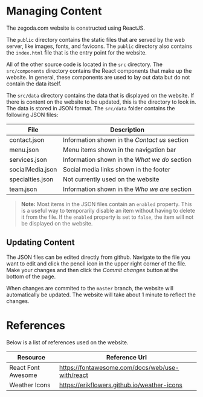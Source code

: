 
# Managing Content

The zegoda.com website is constructed using ReactJS.  

The `public` directory contains the static files that are served by the web server, like images, fonts, and favicons.  The `public` directory also contains the `index.html` file that is the entry point for the website.

All of the other source code is located in the `src` directory.  The `src/components` directory contains the React components that make up the website.  In general, these components are used to lay out data but do not contain the data itself.

The `src/data` directory contains the data that is displayed on the website.  If there is content on the website to be updated, this is the directory to look in.  The data is stored in JSON format.  The `src/data` folder contains the following JSON files:

File | Description
--- | ---
contact.json | Information shown in the *Contact us* section
menu.json | Menu items shown in the navigation bar
services.json | Information shown in the *What we do* section
socialMedia.json | Social media links shown in the footer
specialties.json | Not currently used on the website
team.json | Information shown in the *Who we are* section


> **Note:** Most items in the JSON files contain an `enabled` property.  This is a useful way to temporarily disable an item without having to delete it from the file.  If the `enabled` property is set to `false`, the item will not be displayed on the website.

## Updating Content

The JSON files can be edited directly from github.  Navigate to the file you want to edit and click the pencil icon in the upper right corner of the file.  Make your changes and then click the *Commit changes* button at the bottom of the page.

When changes are commited to the `master` branch, the website will automatically be updated.  The website will take about 1 minute to reflect the changes.


# References

Below is a list of references used on the website.

Resource | Reference Url
---|---
React Font Awesome | https://fontawesome.com/docs/web/use-with/react
Weather Icons | https://erikflowers.github.io/weather-icons
